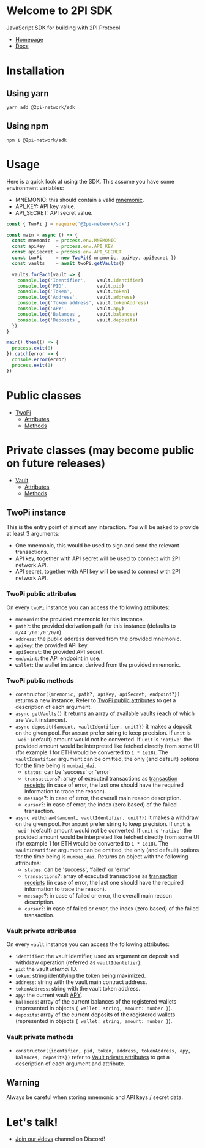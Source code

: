 # Welcome to 2PI SDK

JavaScript SDK for building with 2PI Protocol

* [Homepage](https://2pi.network)
* [Docs](https://docs.2pi.network)

# Installation

## Using yarn

```console
yarn add @2pi-network/sdk
```

## Using npm

```console
npm i @2pi-network/sdk
```

# Usage

Here is a quick look at using the SDK. This assume you have some environment variables:

* MNEMONIC: this should contain a valid [mnemonic](https://github.com/bitcoin/bips/blob/master/bip-0039.mediawiki).
* API_KEY: API key value.
* API_SECRET: API secret value.

```js
const { TwoPi } = require('@2pi-network/sdk')

const main = async () => {
  const mnemonic  = process.env.MNEMONIC
  const apiKey    = process.env.API_KEY
  const apiSecret = process.env.API_SECRET
  const twoPi     = new TwoPi({ mnemonic, apiKey, apiSecret })
  const vaults    = await twoPi.getVaults()

  vaults.forEach(vault => {
    console.log('Identifier',    vault.identifier)
    console.log('PID',           vault.pid)
    console.log('Token',         vault.token)
    console.log('Address',       vault.address)
    console.log('Token address', vault.tokenAddress)
    console.log('APY',           vault.apy)
    console.log('Balances',      vault.balances)
    console.log('Deposits',      vault.deposits)
  })
}

main().then(() => {
  process.exit(0)
}).catch(error => {
  console.error(error)
  process.exit(1)
})
```

# Public classes

* [TwoPi](#twopi-instance)
  * [Attributes](#twopi-public-attributes)
  * [Methods](#twopi-public-methods)

# Private classes (may become public on future releases)

* [Vault](#vault-instance)
  * [Attributes](#vault-private-attributes)
  * [Methods](#vault-private-methods)

## TwoPi instance

This is the entry point of almost any interaction. You will be asked to provide at least 3 arguments:

* One mnemonic, this would be used to sign and send the relevant transactions.
* API key, together with API secret will be used to connect with 2PI network API.
* API secret, together with API key will be used to connect with 2PI network API.

### TwoPi public attributes

On every `twoPi` instance you can access the following attributes:

* `mnemonic`: the provided mnemonic for this instance.
* `path?`: the provided derivation path for this instance (defaults to `m/44'/60'/0'/0/0`).
* `address`: the public address derived from the provided mnemonic.
* `apiKey`: the provided API key.
* `apiSecret`: the provided API secret.
* `endpoint`: the API endpoint in use.
* `wallet`: the wallet instance, derived from the provided mnemonic.

### TwoPi public methods

* `constructor({mnemonic, path?, apiKey, apiSecret, endpoint?})` returns a new instance. Refer to [TwoPi public attributes](#twopi-public-attributes) to get a description of each argument.
* `async getVaults()` it returns an array of available vaults (each of which are Vault instances).
* `async deposit({amount, vaultIdentifier, unit?})` it makes a deposit on the given pool. For `amount` prefer string to keep precision. If `unit` is `'wei'` (default) amount would not be converted. If `unit` is `'native'` the provided amount would be interpreted like fetched directly from some UI (for example 1 for ETH would be converted to `1 * 1e18`). The `vaultIdentifier` argument can be omitted, the only (and default) options for the time being is `mumbai_dai`.
  * `status`: can be 'success' or 'error'
  * `transactions`?: array of executed transactions as [transaction receipts](https://docs.ethers.io/v5/single-page/#/v5/api/providers/types/-%23-providers-TransactionReceipt) (in case of error, the last one should have the required information to trace the reason).
  * `message`?: in case of error, the overall main reason description.
  * `cursor`?: in case of error, the index (zero based) of the failed transaction.
* `async withdraw({amount, vaultIdentifier, unit?})` it makes a withdraw on the given pool. For `amount` prefer string to keep precision. If `unit` is `'wei'` (default) amount would not be converted. If `unit` is `'native'` the provided amount would be interpreted like fetched directly from some UI (for example 1 for ETH would be converted to `1 * 1e18`). The `vaultIdentifier` argument can be omitted, the only (and default) options for the time being is `mumbai_dai`. Returns an object with the following attributes:
  * `status`: can be 'success', 'failed' or 'error'
  * `transactions`?: array of executed transactions as [transaction receipts](https://docs.ethers.io/v5/single-page/#/v5/api/providers/types/-%23-providers-TransactionReceipt) (in case of error, the last one should have the required information to trace the reason).
  * `message`?: in case of failed or error, the overall main reason description.
  * `cursor`?: in case of failed or error, the index (zero based) of the failed transaction.

### Vault private attributes

On every `vault` instance you can access the following attributes:

* `identifier`: the vault identifier, used as argument on deposit and withdraw operation (referred as `vaultIdentifier`).
* `pid`: the vault _internal_ ID.
* `token`: string identifying the token being maximized.
* `address`: string with the vault main contract address.
* `tokenAddress`: string with the vault token address.
* `apy`: the current vault [APY](https://en.wikipedia.org/wiki/Annual_percentage_yield).
* `balances`: array of the current balances of the registered wallets (represented in objects `{ wallet: string, amount: number }`).
* `deposits`: array of the current deposits of the registered wallets (represented in objects `{ wallet: string, amount: number }`).

### Vault private methods

* `constructor({identifier, pid, token, address, tokenAddress, apy, balances, deposits})` refer to [Vault private attributes](#vault-private-attributes) to get a description of each argument and attribute.

## Warning

Always be careful when storing mnemonic and API keys / secret data.

# Let's talk!

* [Join our #devs](https://discord.gg/fyc42N2d) channel on Discord!
